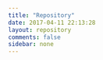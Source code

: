 ```yaml
---
title: "Repository"
date: 2017-04-11 22:13:28
layout: repository
comments: false
sidebar: none
---
```

